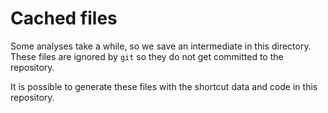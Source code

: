 # Cached files

Some analyses take a while, so we save an intermediate in this directory. These files are ignored by `git` so they do not get committed to the repository. 

It is possible to generate these files with the shortcut data and code in this repository.

